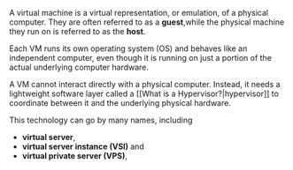 A virtual machine is a virtual representation, or emulation, of a physical computer. They are often referred to as a **guest**,while the physical machine they run on is referred to as the **host**.

Each VM runs its own operating system (OS) and behaves like an independent computer, even though it is running on just a portion of the actual underlying computer hardware.





A VM cannot interact directly with a physical computer. Instead, it needs a lightweight software layer called a [[What is a Hypervisor?|hypervisor]] to coordinate between it and the underlying physical hardware.


This technology can go by many names, including 
- **virtual server**, 
- **virtual server instance (VSI)** and 
- **virtual private server (VPS)**, 
